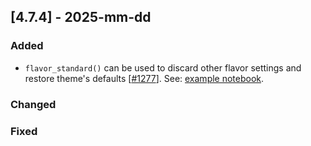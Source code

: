 ## [4.7.4] - 2025-mm-dd

### Added

- `flavor_standard()` can be used to discard other flavor settings and restore theme's defaults [[#1277](https://github.com/JetBrains/lets-plot/issues/1277)].
See: [example notebook](https://nbviewer.org/github/JetBrains/lets-plot/blob/master/docs/f-25e/flavor_standard.ipynb).

### Changed

### Fixed
